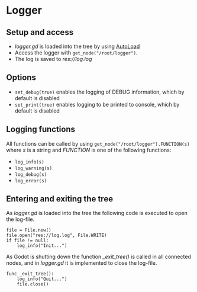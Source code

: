 # Logger

## Setup and access
* *logger.gd* is loaded into the tree by using [AutoLoad](http://docs.godotengine.org/en/stable/learning/step_by_step/singletons_autoload.html)
* Access the logger with `get_node("/root/logger")`.
* The log is saved to *res://log.log*

## Options
* `set_debug(true)` enables the logging of DEBUG information, which by default is disabled
* `set_print(true)` enables logging to be printed to console, which by default is disabled

## Logging functions
All functions can be called by using `get_node("/root/logger").FUNCTION(s)` where *s* is a string and *FUNCTION* is one of the following functions:
* `log_info(s)`
* `log_warning(s)`
* `log_debug(s)`
* `log_error(s)`

## Entering and exiting the tree
As *logger.gd* is loaded into the tree the following code is executed to open the log-file.
```gdscript
file = File.new()
file.open("res://log.log", File.WRITE)
if file != null:
	log_info("Init...")
```

As Godot is shutting down the function *_exit_tree()* is called in all connected nodes, and in *logger.gd* it is implemented to close the log-file.
```gdscript
func _exit_tree():
	log_info("Quit...")
	file.close()
```
